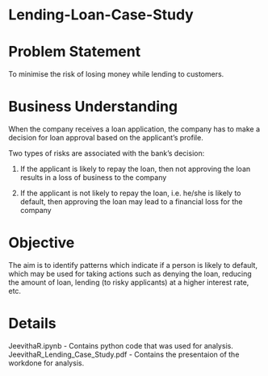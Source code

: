 # Lending-Loan-Case-Study


# Problem Statement
To minimise the risk of losing money while lending to customers.

# Business Understanding
When the company receives a loan application, the company has to make a decision for loan approval based on the applicant’s profile. 
  
Two types of risks are associated with the bank’s decision:

 1. If the applicant is likely to repay the loan, then not approving the loan results in a loss of business to the company

 2.  If the applicant is not likely to repay the loan, i.e. he/she is likely to default, then approving the loan may lead to a financial loss for the company

# Objective

The aim is to identify patterns which indicate if a person is likely to default, which may be used for taking actions such as denying the loan, reducing the amount of loan, lending (to risky applicants) at a higher interest rate, etc.

# Details
JeevithaR.ipynb - Contains python code that was used for analysis. <br/>
JeevithaR_Lending_Case_Study.pdf - Contains the presentaion of the workdone for analysis.
